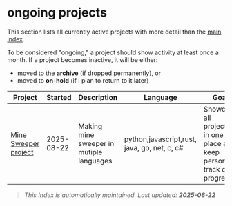 # ongoing projects

This section lists all currently active projects
 with more detail than the [main index](../index.md).

To be considered "ongoing," a project should show activity at least once a month.
If a project becomes inactive, it will be either:

- moved to the **archive** (if dropped permanently), or
- moved to **on-hold** (if I plan to return to it later)

| Project | Started | Description | Language | Goal |
|---------|---------|-------------|----------|------|
| [Mine Sweeper project](./MineSweeperProject.md) | 2025-08-22 | Making mine sweeper in mutiple languages | python,javascript,rust, java, go, net, c, c# | Showcase all projects in one place and keep personal track of progress |

> _This Index is automatically maintained. Last updated: **2025-08-22**_
